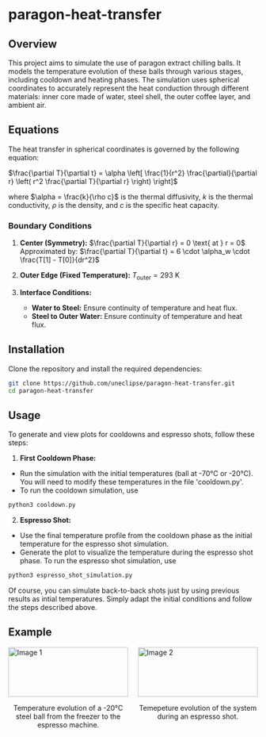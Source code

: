 # paragon-heat-transfer


## Overview

This project aims to simulate the use of paragon extract chilling balls. It models the temperature evolution of these balls through various stages, including cooldown and heating phases. The simulation uses spherical coordinates to accurately represent the heat conduction through different materials: inner core made of water, steel shell, the outer coffee layer, and ambient air.

## Equations

The heat transfer in spherical coordinates is governed by the following equation:

$\frac{\partial T}{\partial t} = \alpha \left[ \frac{1}{r^2} \frac{\partial}{\partial r} \left( r^2 \frac{\partial T}{\partial r} \right) \right]$

where $\alpha = \frac{k}{\rho c}$ is the thermal diffusivity, $k$ is the thermal conductivity, $\rho$ is the density, and $c$ is the specific heat capacity.

### Boundary Conditions

1. **Center (Symmetry):**
   $\frac{\partial T}{\partial r} = 0 \text{ at } r = 0$
   Approximated by:
   $\frac{\partial T}{\partial t} = 6 \cdot \alpha_w \cdot \frac{T[1] - T[0]}{dr^2}$

2. **Outer Edge (Fixed Temperature):**
   $T_{\text{outer}} = 293 \text{ K}$

3. **Interface Conditions:**
   - **Water to Steel:** Ensure continuity of temperature and heat flux.
   - **Steel to Outer Water:** Ensure continuity of temperature and heat flux.


## Installation

Clone the repository and install the required dependencies:

```bash
git clone https://github.com/uneclipse/paragon-heat-transfer.git
cd paragon-heat-transfer
```

## Usage

To generate and view plots for cooldowns and espresso shots, follow these steps:

1. **First Cooldown Phase:**

- Run the simulation with the initial temperatures (ball at -70°C or -20°C). You will need to modify these temperatures in the file 'cooldown.py'.
- To run the cooldown simulation, use
```bash
python3 cooldown.py
```

2. **Espresso Shot:**

- Use the final temperature profile from the cooldown phase as the initial temperature for the espresso shot simulation.
- Generate the plot to visualize the temperature during the espresso shot phase.
To run the espresso shot simulation, use
```bash
python3 espresso_shot_simulation.py
```

Of course, you can simulate back-to-back shots just by using previous results as intial temperatures. Simply adapt the initial conditions and follow the steps described above.

## Example

<div style="display: flex; justify-content: space-between;">

  <div style="flex: 1; margin-right: 10px;">
    <img src="-20/temperatures_apres_etape_1.png" alt="Image 1" style="width: 100%; height: auto;"/>
    <p style="text-align: center;">Temperature evolution of a -20°C steel ball from the freezer to the espresso machine.</p>
  </div>

  <div style="flex: 1; margin-left: 10px;">
    <img src="-20/temperatures_apres_etape_2.png" alt="Image 2" style="width: 100%; height: auto;"/>
    <p style="text-align: center;">Temepeture evolution of the system during an espresso shot.</p>
  </div>

</div>



